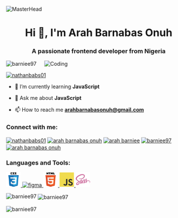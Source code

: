 ![MasterHead](https://www.cttnservice.com/advertisement/web-design.gif)
<h1 align="center">Hi 👋, I'm Arah Barnabas Onuh</h1>
<h3 align="center">A passionate frontend developer from Nigeria</h3>
<img align="right" alt="Coding" width="400" src="https://cdn.dribbble.com/users/1019864/screenshots/3079099/media/9e5055da2ee6c899aab9403ceb7d0dc3.gif">

<p align="left"> <img src="https://komarev.com/ghpvc/?username=barniee97&label=Profile%20views&color=0e75b6&style=flat" alt="barniee97" /> </p>

<p align="left"> <a href="https://twitter.com/nathanbabs01" target="blank"><img src="https://img.shields.io/twitter/follow/nathanbabs01?logo=twitter&style=for-the-badge" alt="nathanbabs01" /></a> </p>

- 🌱 I’m currently learning **JavaScript**

- 💬 Ask me about **JavaScript**

- 📫 How to reach me **arahbarnabasonuh@gmail.com**

<h3 align="left">Connect with me:</h3>
<p align="left">
<a href="https://twitter.com/nathanbabs01" target="blank"><img align="center" src="https://raw.githubusercontent.com/rahuldkjain/github-profile-readme-generator/master/src/images/icons/Social/twitter.svg" alt="nathanbabs01" height="30" width="40" /></a>
<a href="https://linkedin.com/in/arah barnabas onuh" target="blank"><img align="center" src="https://raw.githubusercontent.com/rahuldkjain/github-profile-readme-generator/master/src/images/icons/Social/linked-in-alt.svg" alt="arah barnabas onuh" height="30" width="40" /></a>
<a href="https://fb.com/arah barniee" target="blank"><img align="center" src="https://raw.githubusercontent.com/rahuldkjain/github-profile-readme-generator/master/src/images/icons/Social/facebook.svg" alt="arah barniee" height="30" width="40" /></a>
<a href="https://hashnode.com/barniee97" target="blank"><img align="center" src="https://raw.githubusercontent.com/rahuldkjain/github-profile-readme-generator/master/src/images/icons/Social/hashnode.svg" alt="barniee97" height="30" width="40" /></a>
<a href="https://medium.com/arah barnabas onuh" target="blank"><img align="center" src="https://raw.githubusercontent.com/rahuldkjain/github-profile-readme-generator/master/src/images/icons/Social/medium.svg" alt="arah barnabas onuh" height="30" width="40" /></a>
</p>

<h3 align="left">Languages and Tools:</h3>
<p align="left"> <a href="https://www.w3schools.com/css/" target="_blank" rel="noreferrer"> <img src="https://raw.githubusercontent.com/devicons/devicon/master/icons/css3/css3-original-wordmark.svg" alt="css3" width="40" height="40"/> </a> <a href="https://www.figma.com/" target="_blank" rel="noreferrer"> <img src="https://www.vectorlogo.zone/logos/figma/figma-icon.svg" alt="figma" width="40" height="40"/> </a> <a href="https://www.w3.org/html/" target="_blank" rel="noreferrer"> <img src="https://raw.githubusercontent.com/devicons/devicon/master/icons/html5/html5-original-wordmark.svg" alt="html5" width="40" height="40"/> </a> <a href="https://developer.mozilla.org/en-US/docs/Web/JavaScript" target="_blank" rel="noreferrer"> <img src="https://raw.githubusercontent.com/devicons/devicon/master/icons/javascript/javascript-original.svg" alt="javascript" width="40" height="40"/> </a> <a href="https://sass-lang.com" target="_blank" rel="noreferrer"> <img src="https://raw.githubusercontent.com/devicons/devicon/master/icons/sass/sass-original.svg" alt="sass" width="40" height="40"/> </a> </p>

<p><img align="left" src="https://github-readme-stats.vercel.app/api/top-langs?username=barniee97&show_icons=true&locale=en&layout=compact" alt="barniee97" /></p>

<p>&nbsp;<img align="center" src="https://github-readme-stats.vercel.app/api?username=barniee97&show_icons=true&locale=en" alt="barniee97" /></p>

<p><img align="center" src="https://github-readme-streak-stats.herokuapp.com/?user=barniee97&" alt="barniee97" /></p>
